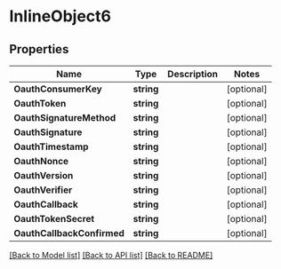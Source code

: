 # InlineObject6

## Properties

Name | Type | Description | Notes
------------ | ------------- | ------------- | -------------
**OauthConsumerKey** | **string** |  | [optional] 
**OauthToken** | **string** |  | [optional] 
**OauthSignatureMethod** | **string** |  | [optional] 
**OauthSignature** | **string** |  | [optional] 
**OauthTimestamp** | **string** |  | [optional] 
**OauthNonce** | **string** |  | [optional] 
**OauthVersion** | **string** |  | [optional] 
**OauthVerifier** | **string** |  | [optional] 
**OauthCallback** | **string** |  | [optional] 
**OauthTokenSecret** | **string** |  | [optional] 
**OauthCallbackConfirmed** | **string** |  | [optional] 

[[Back to Model list]](../README.md#documentation-for-models) [[Back to API list]](../README.md#documentation-for-api-endpoints) [[Back to README]](../README.md)


